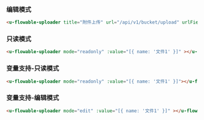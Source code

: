 ### 编辑模式

``` html
<u-flowable-uploader title="附件上传" url="/api/v1/bucket/upload" urlField="result"></u-flowable-uploader>
```

### 只读模式

``` html
<u-flowable-uploader mode="readonly" :value="[{ name: '文件1' }]" ></u-flowable-uploader>
```

### 变量支持-只读模式

``` html
<u-flowable-uploader mode="readonly" :value="[{ name: '文件1' }]"></u-flowable-uploader>
```

### 变量支持-编辑模式

``` html
<u-flowable-uploader mode="edit" :value="[{ name: '文件1' }]" ></u-flowable-uploader>
```

